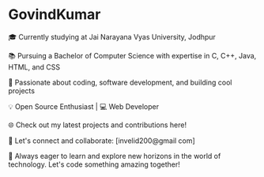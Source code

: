 # GovindKumar
 
🎓 Currently studying at Jai Narayana Vyas University, Jodhpur

📚 Pursuing a Bachelor of Computer Science with expertise in C, C++, Java, HTML, and CSS

🔧 Passionate about coding, software development, and building cool projects

💡 Open Source Enthusiast | 💻 Web Developer

🌐 Check out my latest projects and contributions here!

🤝 Let's connect and collaborate: [invelid200@gmail com] 

🌟 Always eager to learn and explore new horizons in the world of technology. Let's code something amazing together!